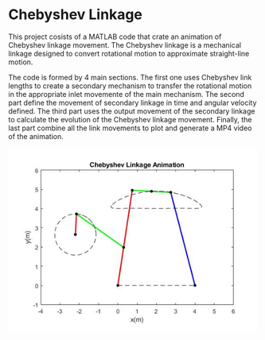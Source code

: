 # Chebyshev Linkage

This project cosists of a MATLAB code that crate an animation of Chebyshev linkage movement. The Chebyshev linkage is a mechanical linkage designed to convert rotational motion to approximate straight-line motion.

The code is formed by 4 main sections. The first one uses Chebyshev link lengths to create a secondary mechanism to transfer the rotational motion in the appropriate inlet movemente of the main mechanism. The second part define the movement of secondary linkage in time and angular velocity defined. The third part uses the output movement of the secondary linkage to calculate the evolution of the Chebyshev linkage movement. Finally, the last part combine all the link movements to plot and generate a MP4 video of the animation.

<img src="images/img1.jpg" width="500">
